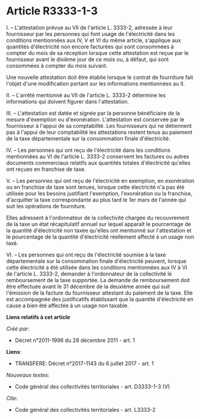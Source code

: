 # Article R3333-1-3

I. – L'attestation prévue au VII de l'article L. 3333-2, adressée à leur fournisseur par les personnes qui font usage de
l'électricité dans les conditions mentionnées aux IV, V et VI du même article, s'applique aux quantités d'électricité non
encore facturées qui sont consommées à compter du mois de sa réception lorsque cette attestation est reçue par le fournisseur
avant le dixième jour de ce mois ou, à défaut, qui sont consommées à compter du mois suivant.

Une nouvelle attestation doit être établie lorsque le contrat de fourniture fait l'objet d'une modification portant sur les
informations mentionnées au II.

II. – L'arrêté mentionné au VII de l'article L. 3333-2 détermine les informations qui doivent figurer dans l'attestation.

III. – L'attestation est datée et signée par la personne bénéficiaire de la mesure d'exemption ou d'exonération.
L'attestation est conservée par le fournisseur à l'appui de sa comptabilité. Les fournisseurs qui ne détiennent pas à l'appui
de leur comptabilité les attestations restent tenus au paiement de la taxe départementale sur la consommation finale
d'électricité.

IV. – Les personnes qui ont reçu de l'électricité dans les conditions mentionnées au VI de l'article L. 3333-2 conservent les
factures ou autres documents commerciaux relatifs aux quantités totales d'électricité qu'elles ont reçues en franchise de
taxe.

V. – Les personnes qui ont reçu de l'électricité en exemption, en exonération ou en franchise de taxe sont tenues, lorsque
cette électricité n'a pas été utilisée pour les besoins justifiant l'exemption, l'exonération ou la franchise, d'acquitter la
taxe correspondante au plus tard le 1er mars de l'année qui suit les opérations de fourniture.

Elles adressent à l'ordonnateur de la collectivité chargée du recouvrement de la taxe un état récapitulatif annuel sur lequel
apparaît le pourcentage de la quantité d'électricité non taxée qu'elles ont mentionné sur l'attestation et le pourcentage de
la quantité d'électricité réellement affecté à un usage non taxé.

VI. – Les personnes qui ont reçu de l'électricité soumise à la taxe départementale sur la consommation finale d'électricité
peuvent, lorsque cette électricité a été utilisée dans les conditions mentionnées aux IV à VI de l'article L. 3333-2,
demander à l'ordonnateur de la collectivité le remboursement de la taxe supportée. La demande de remboursement doit être
effectuée avant le 31 décembre de la deuxième année qui suit l'émission de la facture du fournisseur attestant du paiement de
la taxe. Elle est accompagnée des justificatifs établissant que la quantité d'électricité en cause a bien été affectée à un
usage non taxable.

**Liens relatifs à cet article**

_Créé par_:

  - Décret n°2011-1996 du 28 décembre 2011 - art. 1

**Liens**:

  - TRANSFERE: Décret n°2017-1143 du 6 juillet 2017 - art. 1

_Nouveaux textes_:

  - Code général des collectivités territoriales - art. D3333-1-3 (V)

_Cite_:

  - Code général des collectivités territoriales - art. L3333-2

